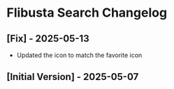 # Flibusta Search Changelog

## [Fix] - 2025-05-13

- Updated the icon to match the favorite icon

## [Initial Version] - 2025-05-07
